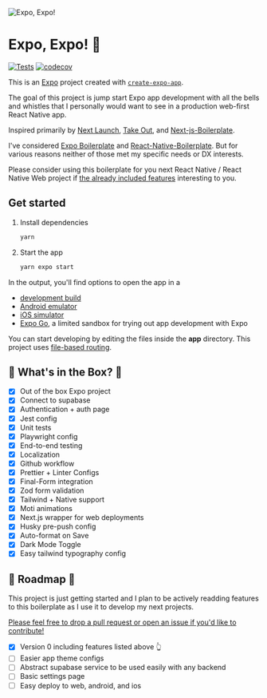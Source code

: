 ![Expo, Expo!](https://github.com/user-attachments/assets/2cb9d90a-4c88-48d5-bdfe-1ad53c77b0c5)

# Expo, Expo! 🍔

[![Tests](https://github.com/imdevan/expo-expo/actions/workflows/test.yml/badge.svg)](https://github.com/imdevan/expo-expo/actions/workflows/test.yml)
[![codecov](https://codecov.io/gh/imdevan/expo-expo/graph/badge.svg)](https://codecov.io/gh/imdevan/expo-expo)

This is an [Expo](https://expo.dev) project created with [`create-expo-app`](https://www.npmjs.com/package/create-expo-app).

The goal of this project is jump start Expo app development with all the bells and whistles that I personally would want to see in a production web-first React Native app.

Inspired primarily by [Next Launch](https://github.com/imdevan/next-launch), [Take Out](https://tamagui.dev/takeout), and [Next-js-Boilerplate](https://github.com/ixartz/Next-js-Boilerplate/tree/main).

I've considered [Expo Boilerplate](https://github.com/Milvasoft/expo-boilerplate) and [React-Native-Boilerplate](https://github.com/thecodingmachine/react-native-boilerplate). But for various reasons neither of those met my specific needs or DX interests.

Please consider using this boilerplate for you next React Native / React Native Web project if [the already included features](#-whats-in-the-box-) interesting to you.

## Get started

1. Install dependencies

   ```bash
   yarn
   ```

2. Start the app

   ```bash
   yarn expo start
   ```

In the output, you'll find options to open the app in a

- [development build](https://docs.expo.dev/develop/development-builds/introduction/)
- [Android emulator](https://docs.expo.dev/workflow/android-studio-emulator/)
- [iOS simulator](https://docs.expo.dev/workflow/ios-simulator/)
- [Expo Go](https://expo.dev/go), a limited sandbox for trying out app development with Expo

You can start developing by editing the files inside the **app** directory. This project uses [file-based routing](https://docs.expo.dev/router/introduction).

## 🥡 What's in the Box? 🥡

- [x] Out of the box Expo project
- [x] Connect to supabase
- [x] Authentication + auth page
- [x] Jest config
- [x] Unit tests
- [x] Playwright config
- [x] End-to-end testing
- [x] Localization
- [x] Github workflow
- [x] Prettier + Linter Configs
- [x] Final-Form integration
- [x] Zod form validation
- [x] Tailwind + Native support
- [x] Moti animations
- [x] Next.js wrapper for web deployments
- [x] Husky pre-push config
- [x] Auto-format on Save
- [x] Dark Mode Toggle
- [x] Easy tailwind typography config

## 🚧 Roadmap 🚧

This project is just getting started and I plan to be actively readding features to
this boilerplate as I use it to develop my next projects.

[Please feel free to drop a pull request or open an issue if you'd like to contribute!](https://github.com/imdevan/expo-expo/issues/new/choose)

- [x] Version 0 including features listed above 👆
- [ ] Easier app theme configs
- [ ] Abstract supabase service to be used easily with any backend
- [ ] Basic settings page
- [ ] Easy deploy to web, android, and ios
